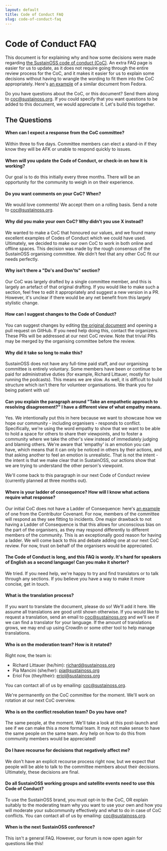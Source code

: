 ```yaml
---
layout: default
title: Code of Conduct FAQ
slug: code-of-conduct-faq
---
```


# Code of Conduct FAQ

This document is for explaining why and how some decisions were made regarding [the SustainOSS code of conduct (CoC)](/code-of-conduct). An extra FAQ page is easier for us to update, as it does not require going through the entire review process for the CoC, and it makes it easier for us to explain some decisions without having to wrangle the wording to fit them into the CoC appropriately. Here's [an example](https://docs.fedoraproject.org/en-US/project/coc-clarifying/) of a similar document from Fedora.

Do you have questions about the CoC, or this document? Send them along to [coc@sustainoss.org](mailto:coc@sustainoss.org). If you could specify that you want questions to be added to this document, we would appreciate it. Let's build this together.


## The Questions

<!-- markdownlint-disable-next-line MD001 -->
#### When can I expect a response from the CoC committee?

Within three to five days. Committee members can elect a stand-in if they know they will be AFK or unable to respond quickly to issues.

#### When will you update the Code of Conduct, or check-in on how it is working?

Our goal is to do this initially every three months. There will be an opportunity for the community to weigh in on their experience.

#### Do you want comments on your CoC? When?

We would love comments! We accept them on a rolling basis. Send a note to [coc@sustainoss.org](mailto:coc@sustainoss.org).

#### Why did you make your own CoC? Why didn't you use X instead?

We wanted to make a CoC that honoured our values, and we found many excellent examples of Codes of Conduct which we could have used. Ultimately, we decided to make our own CoC to work in both online and offline spaces. This decision was made by the rough consensus of the SustainOSS organising committee. We didn't feel that any other CoC fit our needs perfectly.

#### Why isn't there a "Do's and Don'ts" section?

Our CoC was largely drafted by a single committee member, and this is largely an artefact of that original drafting. If you would like to make such a section, feel free to edit it appropriately and suggest a new version in a PR.
However, it's unclear if there would be any net benefit from this largely stylistic change.

#### How can I suggest changes to the Code of Conduct?

You can suggest changes by editing [the original document](https://github.com/sustainers/website/blob/main/code-of-conduct.md) and opening a pull request on GitHub. If you need help doing this, contact the organizers. These PRs will be addressed at our next CoC review. Note that trivial PRs may be merged by the organising committee before the review.

#### Why did it take so long to make this?

SustainOSS does not have any full-time paid staff, and our organising committee is entirely voluntary. Some members have been or continue to be paid for administrative duties (for example, Richard Littauer, mostly for running the podcasts). This means we are slow. As well, it is difficult to build structure which isn't there for volunteer organisations. We thank you for being patient with us!

#### Can you explain the paragraph around "Take an empathetic approach to resolving disagreement?" I have a different view of what empathy means.

Yes. We intentionally put this in here because we want to showcase how we hope our community - including organisers - responds to conflict. Specifically, we're using the word empathy to show that we want to be able to hold a space for others to share their viewpoints, and to foster a community where we take the other's view instead of immediately judging and blaming others. We're aware that 'empathy' is an emotion you can have, which means that it can only be noticed in others by their actions, and that asking another to feel an emotion is unrealistic. That is not the intent - the intent is that we make clear that in SustainOSS, our actions show that we are trying to understand the other person's viewpoint.

We'll come back to this paragraph in our next Code of Conduct review (currently planned at three months out).

#### Where is your ladder of consequence? How will I know what actions require what response?

Our initial CoC does not have a Ladder of Consequence: here's [an example](https://www.contributor-covenant.org/version/2/1/code_of_conduct/#enforcement-guidelines) of one from the Contributor Covenant. For now, members of the committee will respond as they see fitting to incidents. One major drawback to not having a Ladder of Consequence is that this allows for unconscious bias on the part of the organisers, as they may respond differently to different members of the community. This is an exceptionally good reason for having a ladder. We will come back to this and debate adding one at our next CoC review. For now, trust on behalf of the organisers would be appreciated.

#### The Code of Conduct is long, and this FAQ is wordy. It's hard for speakers of English as a second language! Can you make it shorter?

We tried. If you need help, we're happy to try and find translators or to talk through any sections. If you believe you have a way to make it more concise, get in touch.

#### What is the translation process?

If you want to translate the document, please do so! We'll add it here. We assume all translations are good until shown otherwise. If you would like to request a translation, send an email to [coc@sustainoss.org](mailto:coc@sustainoss.org) and we'll see if we can find a translator for your language. If the amount of translations grows, we may end up using CrowdIn or some other tool to help manage translations.

#### Who is on the moderation team? How is it rotated?

Right now, the team is:

* Richard Littauer (he/him): [richard@sustainoss.org](mailto:richard@sustainoss.org)
* Pia Mancini (she/her): [pia@sustainoss.org](mailto:pia@sustainoss.org)
* Eriol Fox (they/their): [eriol@sustainoss.org](mailto:eriol@sustainoss.org)

You can contact all of us by emailing: [coc@sustainoss.org](mailto:coc@sustainoss.org).

We're permanently on the CoC committee for the moment. We'll work on rotation at our next CoC overview.

#### Who is on the conflict resolution team? Do you have one?

The same people, at the moment. We'll take a look at this post-launch and see if we can make this a more formal team. It may not make sense to have the same people on the same team. Any help on how to do this from community members would be appreciated!

#### Do I have recourse for decisions that negatively affect me?

We don't have an explicit recourse process right now, but we expect that people will be able to talk to the committee members about their decisions. Ultimately, these decisions are final.

#### Do all SustainOSS working groups and satellite events need to use this Code of Conduct?

To use the SustainOSS brand, you must opt-in to the CoC, OR explain suitably to the moderating team why you want to use your own and how you will moderate your subcommunity effectively and what to do in case of CoC conflicts. You can contact all of us by emailing: [coc@sustainoss.org](mailto:coc@sustainoss.org).

#### When is the next SustainOSS conference?

This isn't a general FAQ. However, our forum is now open again for questions like this!
